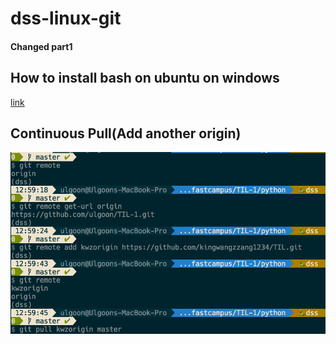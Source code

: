 # dss-linux-git

#### Changed part1

## How to install bash on ubuntu on windows

[link](http://blog.neonkid.xyz/90)

## Continuous Pull(Add another origin)
![](./img/addrmorigin.png)
